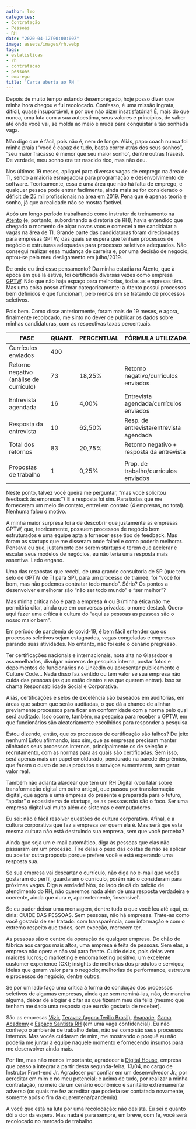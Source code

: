 ```yaml
---
author: leo
categories:
- Contratação
- Pessoas
- RH
date: "2020-04-12T00:00:00Z"
image: assets/images/rh.webp
tags:
- estatisticas
- rh
- contratacao
- pessoas
- emprego
title: 'Carta aberta ao RH '
---
```

Depois de muito tempo estando desempregado, hoje posso dizer que minha hora chegou e fui recolocado. Confesso, é uma missão ingrata, difícil, quase insuportável, e por que não dizer insatisfatória? É, mais do que nunca, uma luta com a sua autoestima, seus valores e princípios, de saber até onde você vai, se molda ao meio e muda para conquistar a tão sonhada vaga.

Não digo que é fácil, pois não é, nem de longe. Aliás, papo coach nunca foi minha praia (“você é capaz de tudo, basta correr atrás dos seus sonhos”, “seu maior fracasso é menor que seu maior sonho”, dentre outras frases). De verdade, meu sonho era ter nascido rico, mas não deu.

Nos últimos 19 meses, apliquei para diversas vagas de emprego na área de TI, sendo a maioria esmagadora para programação e desenvolvimento de software. Teoricamente, essa é uma área que não há falta de emprego, e qualquer pessoa pode entrar facilmente, ainda mais se for considerado o [déficit de 25 mil profissionais na área em 2019][deficit]. Pena que é apenas teoria e sonho, já que a realidade não se mostra factível.

Após um longo período trabalhando como instrutor de treinamento na [Atento][atento] (e, portanto, subordinando à diretoria de RH), havia entendido que chegado o momento de alçar novos voos e comecei a me candidatar a vagas na área de TI. Grande parte das candidaturas foram direcionadas para empresas GPTW, das quais se espera que tenham processos de negócio e estruturas adequadas para processos seletivos adequados. Não consegui realizar essa mudança de carreira e, por uma decisão de negócio, optou-se pelo meu desligamento em julho/2019.

De onde eu tirei esse pensamento? Da minha estadia na Atento, que à época em que lá estive, foi certificada diversas vezes como empresa [GPTW][gptw]. Não que não haja espaço para melhorias, todas as empresas têm. Mas uma coisa posso afirmar categoricamente: a Atento possui processos bem definidos e que funcionam, pelo menos em se tratando de processos seletivos.

Pois bem. Como disse anteriormente, foram mais de 19 meses, e agora, finalmente recolocado, me sinto no dever de publicar os dados sobre minhas candidaturas, com as respectivas taxas percentuais.

| FASE                                    | QUANT. | PERCENTUAL | FÓRMULA UTILIZADA                         |
|-----------------------------------------|--------|------------|-------------------------------------------|
| Currículos enviados                     | 400    |                                                        |
| Retorno negativo (análise de currículo) | 73     | 18,25%     | Retorno negativo/currículos enviados      |
| Entrevista agendada                     | 16     | 4,00%      | Entrevista agendada/currículos enviados   |
| Resposta da entrevista                  | 10     | 62,50%     | Resp. de entrevista/entrevista agendada   |
| Total dos retornos                      | 83     | 20,75%     | Retorno negativo + resposta da entrevista |
|                                                                                                           |
| Propostas de trabalho                   | 1      | 0,25%      | Prop. de trabalho/currículos enviados     |

Neste ponto, talvez você queira me perguntar, “mas você solicitou feedback às empresas”? E a resposta foi sim. Para todas que me forneceram um meio de contato, entrei em contato (4 empresas, no total). Nenhuma falou o motivo.

A minha maior surpresa foi a de descobrir que justamente as empresas GPTW, que, teoricamente, possuem processos de negócio bem estruturados e uma equipe apta a fornecer esse tipo de feedback. Mas foram as startups que me disseram onde falhei e como poderia melhorar. Pensava eu que, justamente por serem startups e terem que acelerar e escalar seus modelos de negócios, eu não teria uma resposta mais assertiva. Ledo engano.

Uma das respostas que recebi, de uma grande consultoria de SP (que tem selo de GPTW de TI para SP), para um processo de trainee, foi “você foi bom, mas não podemos contratar todo mundo”. Sério? Os pontos a desenvolver e melhorar são “não ser todo mundo” e “ser melhor”?

Mas minha crítica não é para a empresa A ou B (minha ética não me permitiria citar, ainda que em conversas privadas, o nome destas). Quero aqui fazer uma crítica à cultura do “aqui as pessoas as pessoas são o nosso maior bem”.

Em período de pandemia de covid-19, é bem fácil entender que os processos seletivos sejam estagnados, vagas congeladas e empresas parando suas atividades. No entanto, não foi este o cenário pregresso.

Ter certificações nacionais e internacionais, nota alta no Glassdoor e assemelhados, divulgar números de pesquisa interna, postar fotos e depoimentos de funcionários no LinkedIn ou apresentar publicamente o Culture Code... Nada disso faz sentido ou tem valor se sua empresa não cuida das pessoas (as que estão dentro e as que querem entrar). Isso se chama Responsabilidade Social e Corporativa.

Aliás, certificações e selos de excelência são baseados em auditorias, em áreas que sabem que serão auditadas, o que dá a chance de alinhar previamente processos para ficar em conformidade com a norma pelo qual será auditado. Isso ocorre, também, na pesquisa para receber o GPTW, em que funcionários são aleatoriamente escolhidos para responder a pesquisa.

Estou dizendo, então, que os processos de certificação são falhos? De jeito nenhum! Estou afirmando, isso sim, que as empresas precisam manter alinhados seus processos internos, principalmente os de seleção e recrutamento, com as normas para as quais são certificadas. Sem isso, será apenas mais um papel emoldurado, pendurado na parede de prêmios, que fazem o custo de seus produtos e serviços aumentarem, sem gerar valor real.

Também não adianta alardear que tem um RH Digital (vou falar sobre transformação digital em outro artigo), que passou por transformação digital, que agora é uma empresa do presente e preparada para o futuro, “apoiar” o ecossistema de startups, se as pessoas não são o foco. Ser uma empresa digital vai muito além de sistemas e computadores.

Eu sei: não é fácil resolver questões de cultura corporativa. Afinal, é a cultura corporativa que faz a empresa ser quem ela é. Mas será que esta mesma cultura não está destruindo sua empresa, sem que você perceba?

Ainda que seja um e-mail automático, diga às pessoas que elas não passaram em um processo. Tire delas o peso das costas de não se aplicar ou aceitar outra proposta porque prefere você e está esperando uma resposta sua.

Se sua empresa vai descartar o currículo, não diga no e-mail que vocês gostaram do perfil, guardaram o currículo, porém não o consideram para próximas vagas. Diga a verdade! Nós, do lado de cá do balcão de atendimento do RH, não queremos nada além de uma resposta verdadeira e coerente, ainda que dura e, aparentemente, ‘insensível’.

Se eu puder deixar uma mensagem, dentre tudo o que você leu até aqui, eu diria: CUIDE DAS PESSOAS. Sem pessoas, não há empresas. Trate-as como você gostaria de ser tratado: com transparência, com informação e com o extremo respeito que todos, sem exceção, merecem ter.

As pessoas são o centro da operação de qualquer empresa. Do chão de fábrica aos cargos mais altos, uma empresa é feita de pessoas. Sem elas, a empresa não opera e não vai para frente. Cuide delas, pois delas vem maiores lucros; o marketing e endomarketing positivo; um excelente customer experience (CX); insights de melhorias dos produtos e serviços; ideias que geram valor para o negócio; melhorias de performance, estrutura e processos de negócio, dentre outros.

Se por um lado faço uma crítica à forma de condução dos processos seletivos de algumas empresas, ainda que sem nominá-las, não, de maneira alguma, deixar de elogiar e citar as que fizeram meu dia feliz (mesmo que tenham me dado uma resposta que eu não gostaria de receber).

São as empresas [Vizir][vizir], [Teravoz (agora Twilio Brasil)][twilio], [Avanade][avanade], [Gama Academy][gama] e [Espaço Santista RH][esrh] (em uma vaga confidencial). Eu não conheço o ambiente de trabalho delas, não sei como são seus processos internos. Mas vocês cuidaram de mim, me mostrando o porquê eu não poderia me juntar à equipe naquele momento e fornecendo insumos para me desenvolver ainda mais.

Por fim, mas não menos importante, agradecer à [Digital House][dhbr], empresa que passo a integrar a partir desta segunda-feira, 13/04, no cargo de Instrutor Front-end Jr. Agradecer por confiar em um desenvolvedor Jr.; por acreditar em mim e no meu potencial; e acima de tudo, por realizar a minha contratação, no meio de um cenário econômico e sanitário extremamente adverso (os quais me fez acreditar que poderia ser contatado novamente, somente após o fim da quarentena/pandemia).

A você que está na luta por uma recolocação: não desista. Eu sei o quanto dói a dor da espera. Mas nada é para sempre, em breve, com fé, você será recolocado no mercado de trabalho.

[avanade]: https://www.avanade.com/pt-br
[vizir]: https://vizir.com.br/
[twilio]: https://www.twilio.com/
[gama]: https://gama.academy/experience
[esrh]: http://esrh.com.br/category/vagas/
[dhbr]: https://www.digitalhouse.com/br
[deficit]: http://www.sindpd.org.br/sindpd/site/noticia.jsp?id=1565192199828
[atento]: http://www.atento.com/pt/atento-no-mundo/brasil
[gptw]: https://gptw.com.br/

